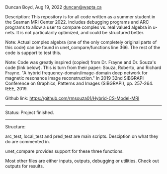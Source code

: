 Duncan Boyd, Aug 19, 2022
duncan@wapta.ca

Description: This repository is for all code written as a summer student in the Seaman MRI Center 2022. 
Includes debugging programs and ARC programs to allow a user to compare complex vs. real valued algebra in u-nets.
It is not particularily optimized, and could be structured better. 

Note: Actual complex algebra (one of the only completely original parts of this code) can
be found in unet_compare/functions line 366. The rest of the code is support to test this. 

Note: Code was greatly inspired (copied) from Dr. Frayne and Dr. Souza's code (link below).
This is turn from their paper: 
Souza, Roberto, and Richard Frayne. "A hybrid frequency-domain/image-domain deep network for magnetic resonance image reconstruction." In 2019 32nd SIBGRAPI Conference on Graphics, Patterns and Images (SIBGRAPI), pp. 257-264. IEEE, 2019.

Github link: https://github.com/rmsouza01/Hybrid-CS-Model-MRI

---

Status: Project finished.

---

Structure:

arc_test, local_test and pred_test are main scripts. Desciption on what they do are commented in.

unet_compare provides support for these three functions.

Most other files are either inputs, outputs, debugging or utilities.
Check out outputs for results.





